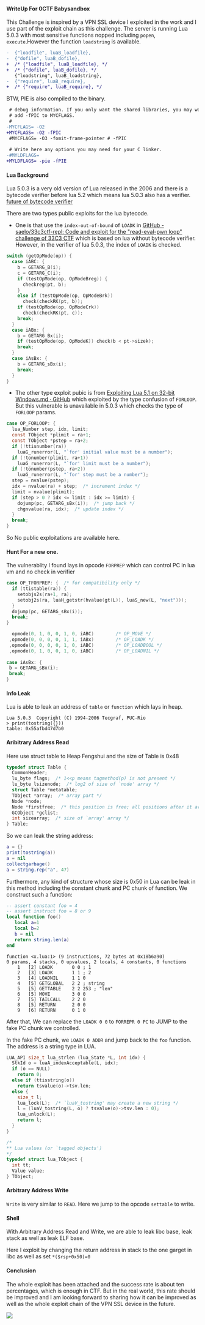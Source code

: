 #### WriteUp For 0CTF Babysandbox

This Challenge is inspired by a VPN SSL device I exploited in the work and I use part of the exploit chain as this challenge.
The server is running Lua 5.0.3 with most sensitive functions nopped including `popen`, `execute`.However the function `loadstring` is available.

```diff
-  {"loadfile", luaB_loadfile},
-  {"dofile", luaB_dofile},
+  /* {"loadfile", luaB_loadfile}, */
+  /* {"dofile", luaB_dofile}, */
   {"loadstring", luaB_loadstring},
-  {"require", luaB_require},
+  /* {"require", luaB_require}, */
```

  
BTW, PIE is also compiled to the binary. 

```diff
 # debug information. If you only want the shared libraries, you may want to
 # add -fPIC to MYCFLAGS.
 #
-MYCFLAGS= -O2
+MYCFLAGS= -O2 -fPIC
 #MYCFLAGS= -O3 -fomit-frame-pointer # -fPIC
 
 # Write here any options you may need for your C linker.
-#MYLDFLAGS=
+MYLDFLAGS= -pie -fPIE
```

#### Lua Background

Lua 5.0.3 is a very old version of Lua released in the 2006 and there is a bytecode verifier before lua 5.2 which means lua 5.0.3 also has a verifier. [future of bytecode verifier](http://lua-users.org/lists/lua-l/2009-03/msg00039.html)

There are two types public exploits for the lua bytecode. 

* One is that use the `index-out-of-bound` of `LOADK` in [GitHub - saelo/33c3ctf-repl: Code and exploit for the "read-eval-pwn loop" challenge of 33C3 CTF](https://github.com/saelo/33c3ctf-repl) which is based on lua without bytecode verifier. However, in the verifier of lua 5.0.3, the index of `LOADK` is checked.

```c
switch (getOpMode(op)) {
  case iABC: {
    b = GETARG_B(i);
    c = GETARG_C(i);
    if (testOpMode(op, OpModeBreg)) {
      checkreg(pt, b);
    }
    else if (testOpMode(op, OpModeBrk))
      check(checkRK(pt, b));
    if (testOpMode(op, OpModeCrk))
      check(checkRK(pt, c));
    break;
  }
  case iABx: {
    b = GETARG_Bx(i);
    if (testOpMode(op, OpModeK)) check(b < pt->sizek);
    break;
  }
  case iAsBx: {
    b = GETARG_sBx(i);
    break;
  }
}
```

* The other type exploit pubic is from [Exploiting Lua 5.1 on 32-bit Windows.md · GitHub](https://gist.github.com/corsix/6575486)
which exploited by the type confusion of `FORLOOP`. But this vulnerable is unavailable in 5.0.3 which checks the type of `FORLOOP` params.

```c
case OP_FORLOOP: {
  lua_Number step, idx, limit;
  const TObject *plimit = ra+1;
  const TObject *pstep = ra+2;
  if (!ttisnumber(ra))
    luaG_runerror(L, "`for' initial value must be a number");
  if (!tonumber(plimit, ra+1))
    luaG_runerror(L, "`for' limit must be a number");
  if (!tonumber(pstep, ra+2))
    luaG_runerror(L, "`for' step must be a number");
  step = nvalue(pstep);
  idx = nvalue(ra) + step;  /* increment index */
  limit = nvalue(plimit);
  if (step > 0 ? idx <= limit : idx >= limit) {
    dojump(pc, GETARG_sBx(i));  /* jump back */
    chgnvalue(ra, idx);  /* update index */
  }
  break;
}
```

So No public exploitations are available here.

#### Hunt For a new one.

The vulnerablity I found lays in opcode `FORPREP` which can control PC in lua vm and no check in verifier

```c
case OP_TFORPREP: {  /* for compatibility only */
  if (ttistable(ra)) {
    setobjs2s(ra+1, ra);
    setobj2s(ra, luaH_getstr(hvalue(gt(L)), luaS_new(L, "next")));
  }
  dojump(pc, GETARG_sBx(i));
  break;
}
```


```c
  opmode(0, 1, 0, 0, 1, 0, iABC)		/* OP_MOVE */
 ,opmode(0, 0, 0, 0, 1, 1, iABx)		/* OP_LOADK */
 ,opmode(0, 0, 0, 0, 1, 0, iABC)		/* OP_LOADBOOL */
 ,opmode(0, 1, 0, 0, 1, 0, iABC)		/* OP_LOADNIL */
 
case iAsBx: {
 b = GETARG_sBx(i);
 break;
}
```

#### Info Leak

Lua is able to leak an address of `table` or `function` which lays in heap.

```
Lua 5.0.3  Copyright (C) 1994-2006 Tecgraf, PUC-Rio
> print(tostring({}))
table: 0x55afbd47d7b0
```

#### Aribitrary Address Read


Here use struct table to Heap Fengshui and the size of Table is 0x48

```c
typedef struct Table {
  CommonHeader;
  lu_byte flags;  /* 1<<p means tagmethod(p) is not present */ 
  lu_byte lsizenode;  /* log2 of size of `node' array */
  struct Table *metatable;
  TObject *array;  /* array part */
  Node *node;
  Node *firstfree;  /* this position is free; all positions after it are full */
  GCObject *gclist;
  int sizearray;  /* size of `array' array */
} Table;
```
So we can leak the string address:

```lua
a = {}
print(tostring(a))
a = nil
collectgarbage()
a = string.rep("a", 47)
```
Furthermore, any kind of structure whose size is 0x50 in Lua can be leak in this method including the constant chunk and PC chunk of function.
We construct such a function:

```lua
-- assert constant foo = 4
-- assert instruct foo = 8 or 9
local function foo()
   local a=1
   local b=2
   b = nil
   return string.len(a)
end
```

```
function <x.lua:1> (9 instructions, 72 bytes at 0x18b6a90)
0 params, 4 stacks, 0 upvalues, 2 locals, 4 constants, 0 functions
	1	[2]	LOADK    	0 0	; 1
	2	[3]	LOADK    	1 1	; 2
	3	[4]	LOADNIL  	1 1 0
	4	[5]	GETGLOBAL	2 2	; string
	5	[5]	GETTABLE 	2 2 253	; "len"
	6	[5]	MOVE     	3 0 0
	7	[5]	TAILCALL 	2 2 0
	8	[5]	RETURN   	2 0 0
	9	[6]	RETURN   	0 1 0
```

After that, We can replace the `LOADK 0 0` to `FORREPR 0 PC` to JUMP to the fake PC chunk we controlled.

In the fake PC chunk, we `LOADK 0 ADDR` and jump back to the `foo` function. The address is a string type in LUA.

```c
LUA_API size_t lua_strlen (lua_State *L, int idx) {
  StkId o = luaA_indexAcceptable(L, idx);
  if (o == NULL)
    return 0;
  else if (ttisstring(o))
    return tsvalue(o)->tsv.len;
  else {
    size_t l;
    lua_lock(L);  /* `luaV_tostring' may create a new string */
    l = (luaV_tostring(L, o) ? tsvalue(o)->tsv.len : 0);
    lua_unlock(L);
    return l;
  }
}
```

```c
/*
** Lua values (or `tagged objects')
*/
typedef struct lua_TObject {
  int tt;
  Value value;
} TObject;
```



#### Arbitrary Address Write

`Write` is very similar to `READ`. Here we jump to the opcode `settable` to write.

#### Shell

With Arbitrary Address Read and Write, we are able to leak libc base, leak stack as well as leak ELF base.

Here I exploit by changing the return address in stack to the one garget in libc as well as set ```*($rsp+0x50)=0```

#### Conclusion

The whole exploit has been attached and the success rate is about ten percentages, which is enough in CTF. But in the real world, this rate should be improved and I am looking forward to sharing how it can be improved as well as the whole exploit chain of the VPN SSL device in the future. 

![](media/15535095104511/15535152128329.jpg)


